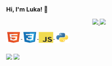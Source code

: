 ### Hi, I'm Luka! 👋

<div align="center">
  <a href="https://github.com/luka9kw">
  <img height="150em" src="https://github-readme-stats.vercel.app/api?username=luka9kw&show_icons=true&theme=dark&include_all_commits=true&count_private=true"/>
  <img height="150em" src="https://github-readme-stats.vercel.app/api/top-langs/?username=luka9kw&layout=compact&langs_count=8&theme=dark"/>
</div>

<div style="display: inline_block"><br>
  <img align="center" alt="Luka-HTML" height="30" width="40" src="https://raw.githubusercontent.com/devicons/devicon/master/icons/html5/html5-original.svg">
  <img align="center" alt="Luka-CSS" height="30" width="40" src="https://raw.githubusercontent.com/devicons/devicon/master/icons/css3/css3-original.svg">
  <img align="center" alt="Luka-JS" height="30" width="40" src="https://github.com/devicons/devicon/blob/master/icons/javascript/javascript-original.svg">
  <img align="center" alt="Luka-PY" height="30" width="40" src="https://github.com/devicons/devicon/blob/master/icons/python/python-original.svg">
</div>

## 


<div> 
  <a href="https://instagram.com/lukawake" target="_blank"><img src="https://img.shields.io/badge/-Instagram-%23E4405F?style=for-the-badge&logo=instagram&logoColor=white" target="_blank"></a>
  <a href = "mailto:luka9kw@gmail.com"><img src="https://img.shields.io/badge/-Gmail-%23333?style=for-the-badge&logo=gmail&logoColor=white" target="_blank"></a>

</div>
